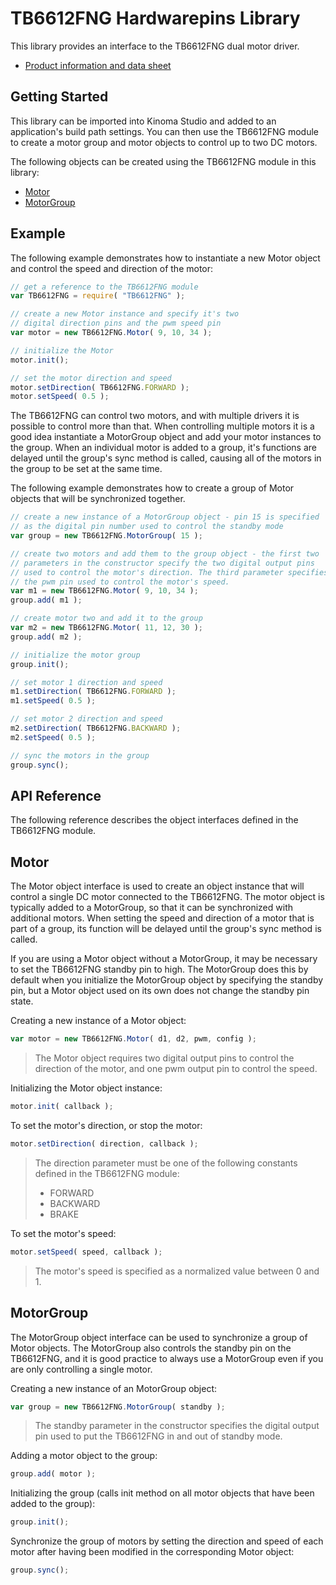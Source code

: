 TB6612FNG Hardwarepins Library
==============================

This library provides an interface to the TB6612FNG dual motor driver.

* [Product information and data sheet](http://www.pololu.com/product/713)

Getting Started
---------------

This library can be imported into Kinoma Studio and added to an application's build path settings. You can then use the TB6612FNG module to create a motor group and motor objects to control up to two DC motors.

The following objects can be created using the TB6612FNG module in this library:

* [Motor](#motor)
* [MotorGroup](#motorgroup)

Example
-------

The following example demonstrates how to instantiate a new Motor object and control the speed and direction of the motor:

```javascript
// get a reference to the TB6612FNG module
var TB6612FNG = require( "TB6612FNG" );

// create a new Motor instance and specify it's two
// digital direction pins and the pwm speed pin
var motor = new TB6612FNG.Motor( 9, 10, 34 );

// initialize the Motor
motor.init();

// set the motor direction and speed
motor.setDirection( TB6612FNG.FORWARD );
motor.setSpeed( 0.5 );
```

The TB6612FNG can control two motors, and with multiple drivers it is possible to control more than that. When controlling multiple motors it is a good idea instantiate a MotorGroup object and add your motor instances to the group. When an individual motor is added to a group, it's functions are delayed until the group's sync method is called, causing all of the motors in the group to be set at the same time.

The following example demonstrates how to create a group of Motor objects that will be synchronized together.

```javascript
// create a new instance of a MotorGroup object - pin 15 is specified
// as the digital pin number used to control the standby mode
var group = new TB6612FNG.MotorGroup( 15 );

// create two motors and add them to the group object - the first two
// parameters in the constructor specify the two digital output pins
// used to control the motor's direction. The third parameter specifies
// the pwm pin used to control the motor's speed.
var m1 = new TB6612FNG.Motor( 9, 10, 34 );
group.add( m1 );

// create motor two and add it to the group
var m2 = new TB6612FNG.Motor( 11, 12, 30 );
group.add( m2 );

// initialize the motor group 
group.init();

// set motor 1 direction and speed
m1.setDirection( TB6612FNG.FORWARD );
m1.setSpeed( 0.5 );

// set motor 2 direction and speed
m2.setDirection( TB6612FNG.BACKWARD );
m2.setSpeed( 0.5 );

// sync the motors in the group
group.sync();
```

API Reference
-------------

The following reference describes the object interfaces defined in the TB6612FNG module.

Motor
-----

The Motor object interface is used to create an object instance that will control a single DC motor connected to the TB6612FNG. The motor object is typically added to a MotorGroup, so that it can be synchronized with additional motors. When setting the speed and direction of a motor that is part of a group, its function will be delayed until the group's sync method is called.

If you are using a Motor object without a MotorGroup, it may be necessary to set the TB6612FNG standby pin to high. The MotorGroup does this by default when you initialize the MotorGroup object by specifying the standby pin, but a Motor object used on its own does not change the standby pin state.

Creating a new instance of a Motor object:

```javascript
var motor = new TB6612FNG.Motor( d1, d2, pwm, config );
```

> The Motor object requires two digital output pins to control the direction of the motor, and one pwm output pin to control the speed.

Initializing the Motor object instance:

```javascript
motor.init( callback );
```

To set the motor's direction, or stop the motor:

```javascript
motor.setDirection( direction, callback );
```

>The direction parameter must be one of the following constants defined in the TB6612FNG module:
>
>* FORWARD
>* BACKWARD
>* BRAKE

To set the motor's speed:

```javascript
motor.setSpeed( speed, callback );
```

>The motor's speed is specified as a normalized value between 0 and 1.

MotorGroup
----------

The MotorGroup object interface can be used to synchronize a group of Motor objects. The MotorGroup also controls the standby pin on the TB6612FNG, and it is good practice to always use a MotorGroup even if you are only controlling a single motor.

Creating a new instance of an MotorGroup object:

```javascript
var group = new TB6612FNG.MotorGroup( standby );
```

>The standby parameter in the constructor specifies the digital output pin used to put the TB6612FNG in and out of standby mode.

Adding a motor object to the group:

```javascript
group.add( motor );
```

Initializing the group (calls init method on all motor objects that have been added to the group):

```javascript
group.init();
```

Synchronize the group of motors by setting the direction and speed of each motor after  having been modified in the corresponding Motor object:

```javascript
group.sync();
```
